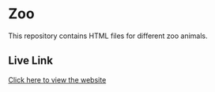 # Zoo

This repository contains HTML files for different zoo animals.

## Live Link
[Click here to view the website](https://Santiago0303afk.github.io/santiago-s-zoo/)
